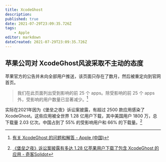 ```yaml
---
title: XcodeGhost
description: 
published: true
date: 2021-07-29T23:09:35.726Z
tags:
    - Apple
editor: markdown
dateCreated: 2021-07-29T23:09:35.726Z
---
```


## 苹果公司对 XcodeGhost风波采取不主动的态度

苹果官方的公告并未向全部用户推送，该页面只存在了数月，然后被重定向到官网首页。

> 我们在此页面列出受到影响的前 25 个 apps。除受影响的前 25 个 apps 外，受影响的用户数量已显著减少。[^XGO]

[^XGO]: [有关 XcodeGhost 的问题和解答 - Apple (中国)](https://web.archive.org/web/20150927035443/https://www.apple.com/cn/xcodeghost/)

实际在2021年因为《堡垒之夜》诉讼案披露，有超过 2500 款应用感染了 XcodeGhost。这些应用被全世界 1.28 亿用户下载，其中美国用户 1800 万，总下载量 2.03 亿次。中国占到了 55% 的受影响用户和 66% 的下载量。[^67718]

[^67718]: [《堡垒之夜》诉讼案披露有多达 1.28 亿苹果用户下载了包含 XcodeGhost 的应用 - 奇客Solidot](https://web.archive.org/web/20210530020903/https://www.solidot.org/story?sid=67718)
